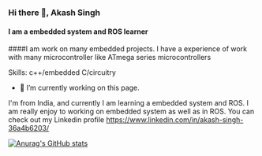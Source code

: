 ### Hi there 👋, Akash Singh
#### I am a embedded system and ROS learner
####I am work on many embedded  projects. I have a experience of work with many microcontroller like ATmega series microcontrollers

Skills: c++/embedded C/circuitry

- 🔭 I’m currently working on this page. 

I'm from India, and currently I am learning a embedded system and ROS. I am really enjoy to working on embedded system as well as in ROS.
You can check out my Linkedin profile https://www.linkedin.com/in/akash-singh-36a4b6203/

[![Anurag's GitHub stats](https://github-readme-stats.vercel.app/api?username=vyomanaut1012)](https://github.com/anuraghazra/github-readme-stats)


